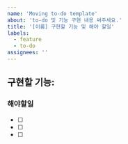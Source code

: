 ```yaml
---
name: 'Moving to-do template'
about: 'to-do 및 기능 구현 내용 써주세요.'
title: '[이름] 구현할 기능 및 해야 할일'
labels:
  - feature
  - to-do
assignees: ''
---
```


## 구현할 기능:

### 해야할일

- [ ]
- [ ]
- [ ]

